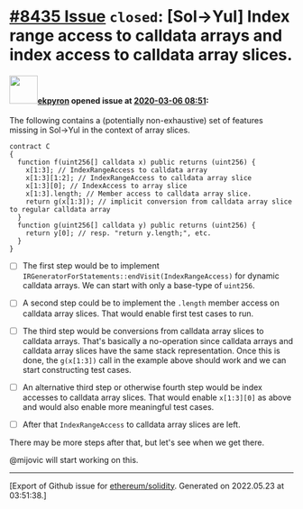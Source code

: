# [\#8435 Issue](https://github.com/ethereum/solidity/issues/8435) `closed`: [Sol->Yul] Index range access to calldata arrays and index access to calldata array slices.

#### <img src="https://avatars.githubusercontent.com/u/1347491?v=4" width="50">[ekpyron](https://github.com/ekpyron) opened issue at [2020-03-06 08:51](https://github.com/ethereum/solidity/issues/8435):

The following contains a (potentially non-exhaustive) set of features missing in Sol->Yul in the context of array slices.
```
contract C
{
  function f(uint256[] calldata x) public returns (uint256) {
    x[1:3]; // IndexRangeAccess to calldata array
    x[1:3][1:2]; // IndexRangeAccess to calldata array slice
    x[1:3][0]; // IndexAccess to array slice
    x[1:3].length; // Member access to calldata array slice.
    return g(x[1:3]); // implicit conversion from calldata array slice to regular calldata array
  }
  function g(uint256[] calldata y) public returns (uint256) {
    return y[0]; // resp. "return y.length;", etc.
  }
}
```

- [ ] The first step would be to implement ``IRGeneratorForStatements::endVisit(IndexRangeAccess)`` for dynamic calldata arrays. We can start with only a base-type of ``uint256``.

- [ ] A second step could be to implement the ``.length`` member access on calldata array slices. That would enable first test cases to run.

- [ ] The third step would be conversions from calldata array slices to calldata arrays. That's basically a no-operation since calldata arrays and calldata array slices have the same stack representation. Once this is done, the ``g(x[1:3])`` call in the example above should work and we can start constructing test cases.

- [ ] An alternative third step or otherwise fourth step would be index accesses to calldata array slices. That would enable ``x[1:3][0]`` as above and would also enable more meaningful test cases.

- [ ] After that ``IndexRangeAccess`` to calldata array slices are left.

There may be more steps after that, but let's see when we get there.

@mijovic will start working on this.




-------------------------------------------------------------------------------



[Export of Github issue for [ethereum/solidity](https://github.com/ethereum/solidity). Generated on 2022.05.23 at 03:51:38.]

